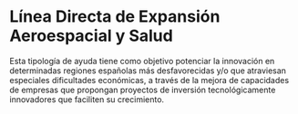 # Línea Directa de Expansión Aeroespacial y Salud
Esta tipología de ayuda tiene como objetivo potenciar la innovación en determinadas regiones españolas más desfavorecidas y/o que atraviesan especiales dificultades económicas, a través de la mejora de capacidades de empresas que propongan proyectos de inversión tecnológicamente innovadores que faciliten su crecimiento.